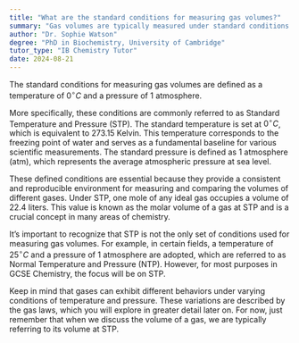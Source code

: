```yaml
---
title: "What are the standard conditions for measuring gas volumes?"
summary: "Gas volumes are typically measured under standard conditions of 0°C temperature and 1 atmosphere pressure."
author: "Dr. Sophie Watson"
degree: "PhD in Biochemistry, University of Cambridge"
tutor_type: "IB Chemistry Tutor"
date: 2024-08-21
---
```


The standard conditions for measuring gas volumes are defined as a temperature of $0^\circ C$ and a pressure of $1$ atmosphere.

More specifically, these conditions are commonly referred to as Standard Temperature and Pressure (STP). The standard temperature is set at $0^\circ C$, which is equivalent to $273.15$ Kelvin. This temperature corresponds to the freezing point of water and serves as a fundamental baseline for various scientific measurements. The standard pressure is defined as $1$ atmosphere (atm), which represents the average atmospheric pressure at sea level.

These defined conditions are essential because they provide a consistent and reproducible environment for measuring and comparing the volumes of different gases. Under STP, one mole of any ideal gas occupies a volume of $22.4$ liters. This value is known as the molar volume of a gas at STP and is a crucial concept in many areas of chemistry.

It’s important to recognize that STP is not the only set of conditions used for measuring gas volumes. For example, in certain fields, a temperature of $25^\circ C$ and a pressure of $1$ atmosphere are adopted, which are referred to as Normal Temperature and Pressure (NTP). However, for most purposes in GCSE Chemistry, the focus will be on STP.

Keep in mind that gases can exhibit different behaviors under varying conditions of temperature and pressure. These variations are described by the gas laws, which you will explore in greater detail later on. For now, just remember that when we discuss the volume of a gas, we are typically referring to its volume at STP.
    